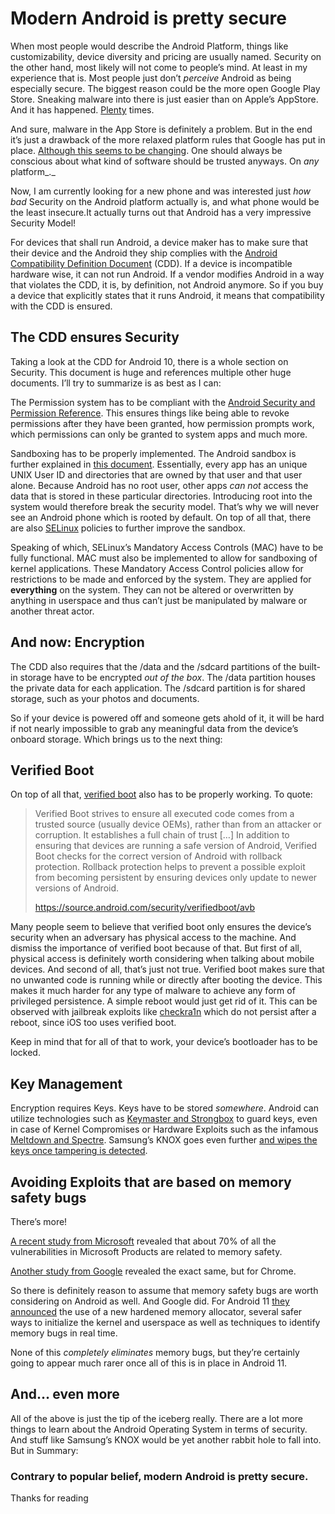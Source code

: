 Modern Android is pretty secure
===============================

When most people would describe the Android Platform, things like customizability, device diversity and pricing are usually named. Security on the other hand, most likely will not come to people’s mind. At least in my experience that is. Most people just don’t _perceive_ Android as being especially secure. The biggest reason could be the more open Google Play Store. Sneaking malware into there is just easier than on Apple’s AppStore. And it has happened. [Plenty](https://www.forbes.com/sites/zakdoffman/2020/06/03/beware-millions-of-android-users-must-delete-this-malicious-video-app-now/) times. 

And sure, malware in the App Store is definitely a problem. But in the end it’s just a drawback of the more relaxed platform rules that Google has put in place. [Although this seems to be changing](https://www.cnet.com/news/google-removes-600-apps-from-play-store-due-to-disruptive-ads/). One should always be conscious about what kind of software should be trusted anyways. On _any_ platform_._ 

Now, I am currently looking for a new phone and was interested just _how bad_ Security on the Android platform actually is, and what phone would be the least insecure.It actually turns out that Android has a very impressive Security Model!

For devices that shall run Android, a device maker has to make sure that their device and the Android they ship complies with the [Android Compatibility Definition Document](https://source.android.com/compatibility/cdd) (CDD). If a device is incompatible hardware wise, it can not run Android. If a vendor modifies Android in a way that violates the CDD, it is, by definition, not Android anymore. So if you buy a device that explicitly states that it runs Android, it means that compatibility with the CDD is ensured.

The CDD ensures Security
------------------------

Taking a look at the CDD for Android 10, there is a whole section on Security. This document is huge and references multiple other huge documents. I’ll try to summarize is as best as I can:

The Permission system has to be compliant with the [Android Security and Permission Reference](http://developer.android.com/guide/topics/security/permissions.html). This ensures things like being able to revoke permissions after they have been granted, how permission prompts work, which permissions can only be granted to system apps and much more.

Sandboxing has to be properly implemented. The Android sandbox is further explained in [this document](https://arxiv.org/abs/1904.05572). Essentially, every app has an unique UNIX User ID and directories that are owned by that user and that user alone. Because Android has no root user, other apps _can not_ access the data that is stored in these particular directories. Introducing root into the system would therefore break the security model. That’s why we will never see an Android phone which is rooted by default. On top of all that, there are also [SELinux](https://en.m.wikipedia.org/wiki/Security-Enhanced_Linux) policies to further improve the sandbox.

Speaking of which, SELinux’s Mandatory Access Controls (MAC) have to be fully functional. MAC must also be implemented to allow for sandboxing of kernel applications. These Mandatory Access Control policies allow for restrictions to be made and enforced by the system. They are applied for **everything** on the system. They can not be altered or overwritten by anything in userspace and thus can’t just be manipulated by malware or another threat actor.

And now: Encryption
-------------------

The CDD also requires that the /data and the /sdcard partitions of the built-in storage have to be encrypted _out of the box_. The /data partition houses the private data for each application. The /sdcard partition is for shared storage, such as your photos and documents.

So if your device is powered off and someone gets ahold of it, it will be hard if not nearly impossible to grab any meaningful data from the device’s onboard storage. Which brings us to the next thing:

Verified Boot
-------------

On top of all that, [verified boot](https://source.android.com/security/verifiedboot/) also has to be properly working. To quote:

> Verified Boot strives to ensure all executed code comes from a trusted source (usually device OEMs), rather than from an attacker or corruption. It establishes a full chain of trust \[…\] In addition to ensuring that devices are running a safe version of Android, Verified Boot checks for the correct version of Android with rollback protection. Rollback protection helps to prevent a possible exploit from becoming persistent by ensuring devices only update to newer versions of Android.
> 
> https://source.android.com/security/verifiedboot/avb

Many people seem to believe that verified boot only ensures the device’s security when an adversary has physical access to the machine. And dismiss the importance of verified boot because of that. But first of all, physical access is definitely worth considering when talking about mobile devices. And second of all, that’s just not true. Verified boot makes sure that no unwanted code is running while or directly after booting the device. This makes it much harder for any type of malware to achieve any form of privileged persistence. A simple reboot would just get rid of it. This can be observed with jailbreak exploits like [checkra1n](https://checkra.in/) which do not persist after a reboot, since iOS too uses verified boot.

Keep in mind that for all of that to work, your device’s bootloader has to be locked.

Key Management
--------------

Encryption requires Keys. Keys have to be stored _somewhere_. Android can utilize technologies such as [Keymaster and Strongbox](https://proandroiddev.com/android-keystore-what-is-the-difference-between-strongbox-and-hardware-backed-keys-4c276ea78fd0) to guard keys, even in case of Kernel Compromises or Hardware Exploits such as the infamous [Meltdown and Spectre](https://meltdownattack.com/). Samsung’s KNOX goes even further [and wipes the keys once tampering is detected](https://docs.samsungknox.com/admin/whitepaper/kpe/trusted-boot.htm#lockdown).

Avoiding Exploits that are based on memory safety bugs
------------------------------------------------------

There’s more!

[A recent study from Microsoft](https://www.zdnet.com/article/microsoft-70-percent-of-all-security-bugs-are-memory-safety-issues/) revealed that about 70% of all the vulnerabilities in Microsoft Products are related to memory safety.

[Another study from Google](https://www.zdnet.com/article/chrome-70-of-all-security-bugs-are-memory-safety-issues/) revealed the exact same, but for Chrome.

So there is definitely reason to assume that memory safety bugs are worth considering on Android as well. And Google did. For Android 11 [they announced](https://security.googleblog.com/2020/06/system-hardening-in-android-11.html) the use of a new hardened memory allocator, several safer ways to initialize the kernel and userspace as well as techniques to identify memory bugs in real time.

None of this _completely eliminates_ memory bugs, but they’re certainly going to appear much rarer once all of this is in place in Android 11.

And… even more
--------------

All of the above is just the tip of the iceberg really. There are a lot more things to learn about the Android Operating System in terms of security. And stuff like Samsung’s KNOX would be yet another rabbit hole to fall into. But in Summary:

### Contrary to popular belief, modern Android is pretty secure.

Thanks for reading
